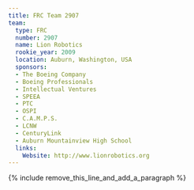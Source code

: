 ```yaml
---
title: FRC Team 2907
team:
  type: FRC
  number: 2907
  name: Lion Robotics
  rookie_year: 2009
  location: Auburn, Washington, USA
  sponsors:
  - The Boeing Company
  - Boeing Professionals
  - Intellectual Ventures
  - SPEEA
  - PTC
  - OSPI
  - C.A.M.P.S.
  - LCNW
  - CenturyLink
  - Auburn Mountainview High School
  links:
    Website: http://www.lionrobotics.org
---
```


{% include remove_this_line_and_add_a_paragraph %}